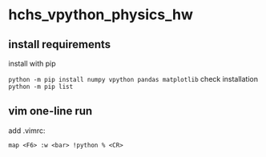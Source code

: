 # hchs_vpython_physics_hw
 
## install requirements
install with pip

`python -m pip install numpy vpython pandas matplotlib`
check installation
`python -m pip list`

## vim one-line run
add .vimrc:

`map <F6> :w <bar> !python % <CR>`